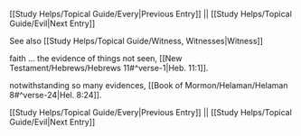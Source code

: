 [[Study Helps/Topical Guide/Every|Previous Entry]]  ||  [[Study Helps/Topical Guide/Evil|Next Entry]]

 See also [[Study Helps/Topical Guide/Witness, Witnesses|Witness]]

 faith ... the evidence of things not seen, [[New Testament/Hebrews/Hebrews 11#^verse-1|Heb. 11:1]].

 notwithstanding so many evidences, [[Book of Mormon/Helaman/Helaman 8#^verse-24|Hel. 8:24]].

[[Study Helps/Topical Guide/Every|Previous Entry]]  ||  [[Study Helps/Topical Guide/Evil|Next Entry]]